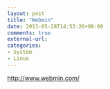 ```yaml
---
layout: post
title: "Webmin"
date: 2013-05-28T14:53:26+08:00
comments: true
external-url: 
categories: 
- System
- Linux
---
```


http://www.webmin.com/
